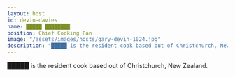 ```yaml
---
layout: host
id: devin-davies
name: █████ ████████
position: Chief Cooking Fan
image: "/assets/images/hosts/gary-devin-1024.jpg"
description: "█████ is the resident cook based out of Christchurch, New Zealand."
---
```

█████ is the resident cook based out of Christchurch, New Zealand.